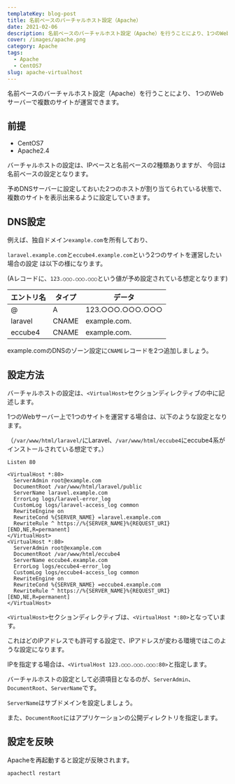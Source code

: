 ```yaml
---
templateKey: blog-post
title: 名前ベースのバーチャルホスト設定（Apache）
date: 2021-02-06
description: 名前ベースのバーチャルホスト設定（Apache）を行うことにより、1つのWebサーバーで複数のサイトが運営できます。
cover: /images/apache.png
category: Apache
tags:
  - Apache
  - CentOS7
slug: apache-virtualhost
---
```


名前ベースのバーチャルホスト設定（Apache）を行うことにより、
1つのWebサーバーで複数のサイトが運営できます。

## 前提

- CentOS7
- Apache2.4

バーチャルホストの設定は、IPベースと名前ベースの2種類ありますが、
今回は名前ベースの設定となります。

予めDNSサーバーに設定しておいた2つのホストが割り当てられている状態で、
複数のサイトを表示出来るように設定していきます。

## DNS設定

例えば、独自ドメイン`example.com`を所有しており、

`laravel.example.com`と`eccube4.example.com`という2つのサイトを運営したい場合の設定
は以下の様になります。

(Aレコードに、`123.○○○.○○○.○○○`という値が予め設定されている想定となります)

| エントリ名 | タイプ | データ |
|----|----|----|
|@|A|123.○○○.○○○.○○○|
|laravel|CNAME|example.com.|
|eccube4|CNAME|example.com.|

example.comのDNSのゾーン設定に`CNAME`レコードを2つ追加しましょう。

## 設定方法

バーチャルホストの設定は、`<VirtualHost>`セクションディレクティブの中に記述します。

1つのWebサーバー上で1つのサイトを運営する場合は、以下のような設定となります。

（`/var/www/html/laravel/`にLaravel、`/var/www/html/eccube4`にeccube4系がインストールされている想定です。）

```apacheconf
Listen 80

<VirtualHost *:80>
  ServerAdmin root@example.com
  DocumentRoot /var/www/html/laravel/public
  ServerName laravel.example.com
  ErrorLog logs/laravel-error_log
  CustomLog logs/laravel-access_log common
  RewriteEngine on
  RewriteCond %{SERVER_NAME} =laravel.example.com
  RewriteRule ^ https://%{SERVER_NAME}%{REQUEST_URI} [END,NE,R=permanent]
</VirtualHost>
<VirtualHost *:80>
  ServerAdmin root@example.com
  DocumentRoot /var/www/html/eccube4
  ServerName eccube4.example.com
  ErrorLog logs/eccube4-error_log
  CustomLog logs/eccube4-access_log common
  RewriteEngine on
  RewriteCond %{SERVER_NAME} =eccube4.example.com
  RewriteRule ^ https://%{SERVER_NAME}%{REQUEST_URI} [END,NE,R=permanent]
</VirtualHost>
```

`<VirtualHost>`セクションディレクティブは、`<VirtualHost *:80>`となっています。

これはどのIPアドレスでも許可する設定で、IPアドレスが変わる環境ではこのような設定になります。

IPを指定する場合は、`<VirtualHost 123.○○○.○○○.○○○:80>`と指定します。

バーチャルホストの設定として必須項目となるのが、`ServerAdmin`、`DocumentRoot`、`ServerName`です。

`ServerName`はサブドメインを設定しましょう。

また、`DocumentRoot`にはアプリケーションの公開ディレクトリを指定します。

## 設定を反映

Apacheを再起動すると設定が反映されます。

```shell
apachectl restart
```